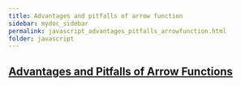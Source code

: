```yaml
---
title: Advantages and pitfalls of arrow function
sidebar: mydoc_sidebar
permalink: javascript_advantages_pitfalls_arrowfunction.html
folder: javascript
---
```


## [Advantages and Pitfalls of Arrow Functions](https://medium.com/tfogo/advantages-and-pitfalls-of-arrow-functions-a16f0835799e)